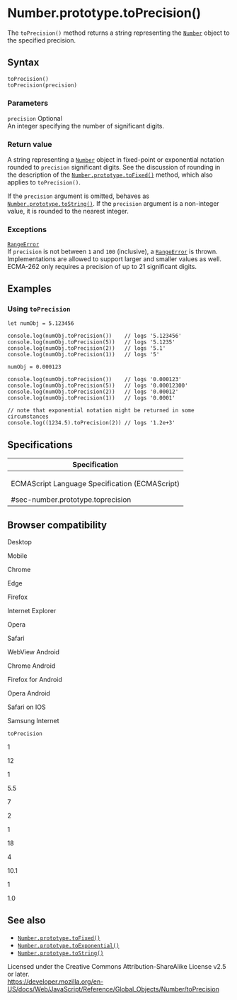 Number.prototype.toPrecision()
==============================

The `toPrecision()` method returns a string representing the [`Number`](../number) object to the specified precision.

Syntax
------

    toPrecision()
    toPrecision(precision)

### Parameters

`precision` <span class="badge inline optional">Optional</span>  
An integer specifying the number of significant digits.

### Return value

A string representing a [`Number`](../number) object in fixed-point or exponential notation rounded to `precision` significant digits. See the discussion of rounding in the description of the [`Number.prototype.toFixed()`](tofixed) method, which also applies to `toPrecision()`.

If the `precision` argument is omitted, behaves as [`Number.prototype.toString()`](tostring). If the `precision` argument is a non-integer value, it is rounded to the nearest integer.

### Exceptions

[`RangeError`](../rangeerror)  
If `precision` is not between `1` and `100` (inclusive), a [`RangeError`](../rangeerror) is thrown. Implementations are allowed to support larger and smaller values as well. ECMA-262 only requires a precision of up to 21 significant digits.

Examples
--------

### Using `toPrecision`

    let numObj = 5.123456

    console.log(numObj.toPrecision())    // logs '5.123456'
    console.log(numObj.toPrecision(5))   // logs '5.1235'
    console.log(numObj.toPrecision(2))   // logs '5.1'
    console.log(numObj.toPrecision(1))   // logs '5'

    numObj = 0.000123

    console.log(numObj.toPrecision())    // logs '0.000123'
    console.log(numObj.toPrecision(5))   // logs '0.00012300'
    console.log(numObj.toPrecision(2))   // logs '0.00012'
    console.log(numObj.toPrecision(1))   // logs '0.0001'

    // note that exponential notation might be returned in some circumstances
    console.log((1234.5).toPrecision(2)) // logs '1.2e+3'

Specifications
--------------

<table><colgroup><col style="width: 100%" /></colgroup><thead><tr class="header"><th>Specification</th></tr></thead><tbody><tr class="odd"><td><p>ECMAScript Language Specification (ECMAScript)<br />
</p><span class="small">#sec-number.prototype.toprecision</span></td></tr></tbody></table>

Browser compatibility
---------------------

Desktop

Mobile

Chrome

Edge

Firefox

Internet Explorer

Opera

Safari

WebView Android

Chrome Android

Firefox for Android

Opera Android

Safari on IOS

Samsung Internet

`toPrecision`

1

12

1

5.5

7

2

1

18

4

10.1

1

1.0

See also
--------

-   [`Number.prototype.toFixed()`](tofixed)
-   [`Number.prototype.toExponential()`](toexponential)
-   [`Number.prototype.toString()`](tostring)

Licensed under the Creative Commons Attribution-ShareAlike License v2.5 or later.  
<a href="https://developer.mozilla.org/en-US/docs/Web/JavaScript/Reference/Global_Objects/Number/toPrecision" class="_attribution-link">https://developer.mozilla.org/en-US/docs/Web/JavaScript/Reference/Global_Objects/Number/toPrecision</a>
